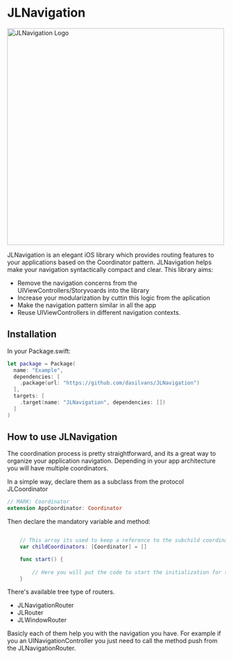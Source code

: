 # JLNavigation

<img alt="JLNavigation Logo" src="https://github.com/dasilvans/Repository-Logos/blob/main/JLNavigation.png" width="500"/> 


JLNavigation is an elegant iOS library which provides routing features to your applications based on the Coordinator pattern. JLNavigation helps make your navigation syntactically compact and clear. 
This library aims:
- Remove the navigation concerns from the UIViewControllers/Storyvoards into the library
- Increase your modularization by cuttin this logic from the aplication
- Make the navigation pattern similar in all the app
- Reuse UIViewControllers in different navigation contexts.

## Installation

In your Package.swift:

```swift
let package = Package(
  name: "Example",
  dependencies: [
    .package(url: "https://github.com/dasilvans/JLNavigation")
  ],
  targets: [
    .target(name: "JLNavigation", dependencies: [])
  ]
)
```

## How to use JLNavigation

The coordination process is pretty straightforward, and its a great way to organize your application navigation. Depending in your app architecture you will have multiple coordinators. 

In a simple way, declare them as a subclass from the protocol JLCoordinator

```swift
// MARK: Coordinator
extension AppCoordinator: Coordinator 
```

Then declare the mandatory variable and method:

```swift

    // This array its used to keep a reference to the subchild coordinators
    var childCoordinators: [Coordinator] = []

    func start() {
        
        // Here you will put the code to start the initialization for this coordinator
    }
```


There's available tree type of routers.
- JLNavigationRouter
- JLRouter
- JLWindowRouter

Basicly each of them help you with the navigation you have. 
For example if you an UINavigationController you just need to call the method push from the JLNavigationRouter.
